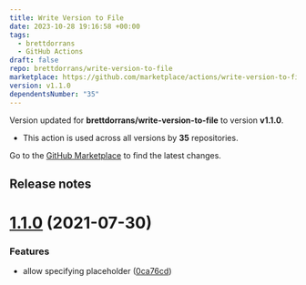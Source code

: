 ```yaml
---
title: Write Version to File
date: 2023-10-28 19:16:58 +00:00
tags:
  - brettdorrans
  - GitHub Actions
draft: false
repo: brettdorrans/write-version-to-file
marketplace: https://github.com/marketplace/actions/write-version-to-file
version: v1.1.0
dependentsNumber: "35"
---
```



Version updated for **brettdorrans/write-version-to-file** to version **v1.1.0**.
- This action is used across all versions by **35** repositories.

Go to the [GitHub Marketplace](https://github.com/marketplace/actions/write-version-to-file) to find the latest changes.

## Release notes

# [1.1.0](https://github.com/brettdorrans/write-version-to-file/compare/v1.0.2...v1.1.0) (2021-07-30)


### Features

* allow specifying placeholder ([0ca76cd](https://github.com/brettdorrans/write-version-to-file/commit/0ca76cd9bb7807d563fca8ca72cfefde46fafeac))




